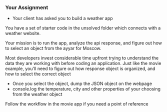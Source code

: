 

### Your Assignment
* Your client has asked you to build a weather app

You have a set of starter code in the unsolved folder which connects with a weather website.

Your mission is to run the app, analyze the api response, and figure out how to select an object from the ayyar for Moscow. 

Most developers invest considerable time upfront trying to understand the data they are working with before coding an application. Just like the movie example, you'll need to figure out how response object is organized, and how to select the correct object 

 - Once you select the object, dump the JSON object on the webpage
 - console.log the temperature, city and other properties of your choosing from the weather object

Follow the workflow in the movie app if you need a point of reference







